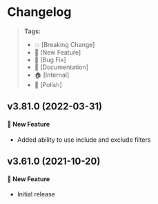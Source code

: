 Changelog
=========

> **Tags:**
> - :boom:       [Breaking Change]
> - :rocket:     [New Feature]
> - :bug:        [Bug Fix]
> - :memo:       [Documentation]
> - :house:      [Internal]
> - :nail_care:  [Polish]

## v3.81.0 (2022-03-31)

#### :rocket: New Feature

* Added ability to use include and exclude filters

## v3.61.0 (2021-10-20)

#### :rocket: New Feature

* Initial release

